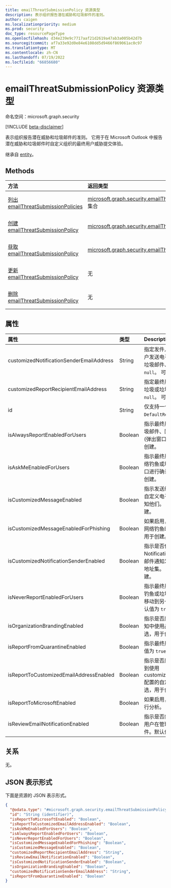 ```yaml
---
title: emailThreatSubmissionPolicy 资源类型
description: 表示组织报告潜在威胁和垃圾邮件的准则。
author: caigen
ms.localizationpriority: medium
ms.prod: security
doc_type: resourcePageType
ms.openlocfilehash: d34e239e9c7717aaf21d2619a47ab3a005b42d7b
ms.sourcegitcommit: af7a33e92d0e84e6108dd5d9466f869061ac0c97
ms.translationtype: MT
ms.contentlocale: zh-CN
ms.lasthandoff: 07/19/2022
ms.locfileid: "66856680"
---
```

# <a name="emailthreatsubmissionpolicy-resource-type"></a>emailThreatSubmissionPolicy 资源类型

命名空间：microsoft.graph.security

[!INCLUDE [beta-disclaimer](../../includes/beta-disclaimer.md)]

表示组织报告潜在威胁和垃圾邮件的准则。 它用于在 Microsoft Outlook 中报告潜在威胁和垃圾邮件时自定义组织的最终用户威胁提交体验。


继承自 [entity](../resources/entity.md)。

## <a name="methods"></a>Methods
|方法|返回类型|Description|
|:---|:---|:---|
|[列出 emailThreatSubmissionPolicies](../api/security-emailthreatsubmissionpolicy-list.md)|[microsoft.graph.security.emailThreatSubmissionPolicy](../resources/security-emailthreatsubmissionpolicy.md) 集合|获取 [emailThreatSubmissionPolicy](../resources/security-emailthreatsubmissionpolicy.md) 对象及其属性的列表。|
|[创建 emailThreatSubmissionPolicy](../api/security-emailthreatsubmissionpolicy-post-emailthreatsubmissionpolicies.md)|[microsoft.graph.security.emailThreatSubmissionPolicy](../resources/security-emailthreatsubmissionpolicy.md)|创建新的 [emailThreatSubmissionPolicy](../resources/security-emailthreatsubmissionpolicy.md) 对象。|
|[获取 emailThreatSubmissionPolicy](../api/security-emailthreatsubmissionpolicy-get.md)|[microsoft.graph.security.emailThreatSubmissionPolicy](../resources/security-emailthreatsubmissionpolicy.md)|读取 [emailThreatSubmissionPolicy](../resources/security-emailthreatsubmissionpolicy.md) 对象的属性和关系。|
|[更新 emailThreatSubmissionPolicy](../api/security-emailthreatsubmissionpolicy-update.md)|无|更新 [emailThreatSubmissionPolicy 对象的](../resources/security-emailthreatsubmissionpolicy.md) 属性。|
|[删除 emailThreatSubmissionPolicy](../api/security-emailthreatsubmissionpolicy-delete.md)|无|删除 [emailThreatSubmissionPolicy](../resources/security-emailthreatsubmissionpolicy.md) 对象。|

## <a name="properties"></a>属性
| 属性                                 | 类型    | Description                                                                                |
|:-----------------------------------------|:--------|:-------------------------------------------------------------------------------------------|
| customizedNotificationSenderEmailAddress | String  | 指定发件人的电子邮件地址，从中向最终用户发送电子邮件通知，告知他们电子邮件是垃圾邮件、网络钓鱼还是干净。 默认值为 `null`。 可选，用于创建。                   |
| customizedReportRecipientEmailAddress    | String  | 指定最终用户报告的邮件在报告网络钓鱼、垃圾或垃圾邮件时将登陆的目标。 默认值为 `null`。 可选，用于创建。 |
| id                                       | String  | 仅支持一个 ID。 默认值为 `DefaultReportSubmissionPolicy`。 |
| isAlwaysReportEnabledForUsers            | Boolean | 指示最终用户是否可以直接将邮件报告为垃圾邮件、网络钓鱼或垃圾邮件，而无需确认 (弹出窗口) 。 默认值为 `true`。  可选，用于创建。          |
| isAskMeEnabledForUsers                   | Boolean | 指示最终用户在将邮件报告为垃圾邮件、网络钓鱼或垃圾邮件之前是否可以使用弹出窗口进行确认。 默认值为 `true`。  可选，用于创建。   |
| isCustomizedMessageEnabled               | Boolean | 指示发送给最终用户的电子邮件通知是否已自定义电子邮件、垃圾邮件或垃圾邮件时通知他们。 默认值为 `false`。 可选，用于创建。    |
| isCustomizedMessageEnabledForPhishing    | Boolean | 如果启用，自定义邮件仅在电子邮件报告为网络钓鱼时显示。 默认值为 `false`。 可选，用于创建。 |
| isCustomizedNotificationSenderEnabled    | Boolean | 指示是否使用自定义NotificationSenderEmailAddress 将电子邮件通知发送给最终用户的发件人电子邮件地址集。 默认值为 `false`。 可选，用于创建。  |
| isNeverReportEnabledForUsers             | Boolean | 指示最终用户是否可以根据垃圾邮件、网络钓鱼或垃圾邮件的操作将消息从一个文件夹移动到另一个文件夹，而无需实际报告。 默认值为 `true`。 可选，用于创建。         |
| isOrganizationBrandingEnabled            | Boolean | 指示是否应在发送给最终用户的电子邮件通知中使用品牌徽标。 默认值为 `false`。 可选，用于创建。        |
| isReportFromQuarantineEnabled            | Boolean | 指示最终用户是否可以从隔离页提交。 默认值为 `true`。 可选，用于创建。  |
| isReportToCustomizedEmailAddressEnabled  | Boolean | 指示是否应将最终用户报告的电子邮件发送到使用 customizedReportRecipientEmailAddress 配置的自定义邮箱。  默认值为 `false`。 可选，用于创建。              |
| isReportToMicrosoftEnabled               | Boolean | 如果启用，电子邮件将发送到 Microsoft 进行分析。 默认值为 `false`。 创建所必需。  |
| isReviewEmailNotificationEnabled         | Boolean | 指示是否向最终用户发送电子邮件通知，该用户在管理员审阅电子邮件后报告电子邮件。默认值为 `false`. 可选，用于创建。  |

## <a name="relationships"></a>关系
无。

## <a name="json-representation"></a>JSON 表示形式
下面是资源的 JSON 表示形式。
<!-- {
  "blockType": "resource",
  "keyProperty": "id",
  "@odata.type": "microsoft.graph.security.emailThreatSubmissionPolicy",
  "baseType": "microsoft.graph.entity",
  "openType": false
}
-->
``` json
{
  "@odata.type": "#microsoft.graph.security.emailThreatSubmissionPolicy",
  "id": "String (identifier)",
  "isReportToMicrosoftEnabled": "Boolean",
  "isReportToCustomizedEmailAddressEnabled": "Boolean",
  "isAskMeEnabledForUsers": "Boolean",
  "isAlwaysReportEnabledForUsers": "Boolean",
  "isNeverReportEnabledForUsers": "Boolean",
  "isCustomizedMessageEnabledForPhishing": "Boolean",
  "isCustomizedMessageEnabled": "Boolean",
  "customizedReportRecipientEmailAddress": "String",
  "isReviewEmailNotificationEnabled": "Boolean",
  "isCustomizedNotificationSenderEnabled": "Boolean",
  "isOrganizationBrandingEnabled": "Boolean",
  "customizedNotificationSenderEmailAddress": "String",
  "isReportFromQuarantineEnabled": "Boolean"
}
```

